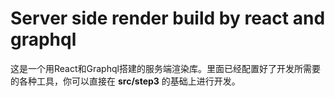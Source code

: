 # Server side render build by react and graphql

这是一个用React和Graphql搭建的服务端渲染库。里面已经配置好了开发所需要的各种工具，你可以直接在 **src/step3** 的基础上进行开发。
